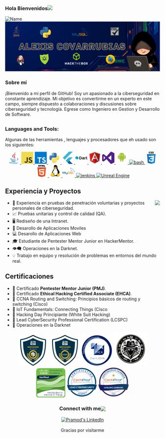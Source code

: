 ### Hola Bienvenidos<img src="https://github.com/rajput2107/rajput2107/blob/master/Assets/Hi.gif" width="29px">
![Name](https://github.com/sharannyobasu/sharannyobasu/blob/master/Hello(1).gif)
![Error](https://github.com/alexislcovarrubias/img/blob/master/banner1.png?raw=true)


### Sobre mí

¡Bienvenido a mi perfil de GitHub! Soy un apasionado a la ciberseguridad en constante aprendizaje. Mi objetivo es convertirme en un experto en este campo, siempre dispuesto a colaboraciones y discusiones sobre ciberseguridad y tecnología. Egrese como Ingeniero en Gestion y Desarrollo de Software.


## <h3 align="left">Languages and Tools:</h3>

Algunas de las herramientas ,  lenguajes y procesadores que eh usado son los siguientes:

<p>
  
</p>
<p align="center">
  <!-- Lenguajes de programación -->
  <a href="https://www.java.com" target="_blank" rel="noreferrer">
    <img src="https://raw.githubusercontent.com/devicons/devicon/master/icons/java/java-original.svg" alt="Java" width="40" height="40"/>
  </a>
  <a href="https://developer.mozilla.org/en-US/docs/Web/JavaScript" target="_blank" rel="noreferrer">
    <img src="https://raw.githubusercontent.com/devicons/devicon/master/icons/javascript/javascript-original.svg" alt="JavaScript" width="40" height="40"/>
  </a>
  <a href="https://www.typescriptlang.org/" target="_blank" rel="noreferrer">
    <img src="https://raw.githubusercontent.com/devicons/devicon/master/icons/typescript/typescript-original.svg" alt="TypeScript" width="40" height="40"/>
  </a>
  <a href="https://www.python.org" target="_blank" rel="noreferrer">
    <img src="https://raw.githubusercontent.com/devicons/devicon/master/icons/python/python-original.svg" alt="Python" width="40" height="40"/>
  </a>

  <!-- Frameworks y editores de código -->
  <a href="https://flutter.dev/" target="_blank" rel="noreferrer">
    <img src="https://raw.githubusercontent.com/devicons/devicon/master/icons/flutter/flutter-original.svg" alt="Flutter" width="40" height="40"/>
  </a>
  <a href="https://dart.dev/" target="_blank" rel="noreferrer">
    <img src="https://raw.githubusercontent.com/devicons/devicon/master/icons/dart/dart-original-wordmark.svg" alt="Dart" width="40" height="40"/>
  </a>
  <a href="https://angular.io/" target="_blank" rel="noreferrer">
    <img src="https://raw.githubusercontent.com/devicons/devicon/master/icons/angularjs/angularjs-original.svg" alt="Angular" width="40" height="40"/>
  </a>
  <a href="https://code.visualstudio.com/" target="_blank" rel="noreferrer">
    <img src="https://raw.githubusercontent.com/devicons/devicon/master/icons/visualstudio/visualstudio-plain.svg" alt="Visual Studio Code" width="40" height="40"/>
  </a>

  <!-- Herramientas -->
  <a href="https://developer.android.com/studio" target="_blank" rel="noreferrer">
    <img src="https://raw.githubusercontent.com/devicons/devicon/master/icons/android/android-original-wordmark.svg" alt="Android Studio" width="40" height="40"/>
  </a>
  <a href="https://www.gnu.org/software/bash/" target="_blank" rel="noreferrer">
    <img src="https://www.vectorlogo.zone/logos/gnu_bash/gnu_bash-icon.svg" alt="bash" width="40" height="40"/>
  </a>
  <a href="https://www.w3schools.com/css/" target="_blank" rel="noreferrer">
    <img src="https://raw.githubusercontent.com/devicons/devicon/master/icons/css3/css3-original-wordmark.svg" alt="css3" width="40" height="40"/>
  </a>
  <a href="https://www.w3.org/html/" target="_blank" rel="noreferrer">
    <img src="https://raw.githubusercontent.com/devicons/devicon/master/icons/html5/html5-original-wordmark.svg" alt="html5" width="40" height="40"/>
  </a>
  <a href="https://www.linux.org/" target="_blank" rel="noreferrer">
    <img src="https://raw.githubusercontent.com/devicons/devicon/master/icons/linux/linux-original.svg" alt="linux" width="40" height="40"/>
  </a>
  <a href="https://www.mysql.com/" target="_blank" rel="noreferrer">
    <img src="https://raw.githubusercontent.com/devicons/devicon/master/icons/mysql/mysql-original-wordmark.svg" alt="mysql" width="40" height="40"/>
  </a>
  <a href="https://www.jenkins.io" target="_blank" rel="noreferrer">
    <img src="https://www.vectorlogo.zone/logos/jenkins/jenkins-icon.svg" alt="jenkins" width="40" height="40"/>
  </a>
  <a href="https://www.unrealengine.com/" target="_blank" rel="noreferrer">
    <img src="https://raw.githubusercontent.com/simple-icons/simple-icons/develop/icons/unrealengine.svg" alt="Unreal Engine" width="40" height="40"/>
  </a>
</p>

<p>
  <a>
    
  </a>
</p>

## Experiencia y Proyectos

<img align="right" src="https://github.com/rajput2107/rajput2107/blob/master/Assets/Developer.gif"/>

- 💼 Experiencia en pruebas de penetración voluntarias y proyectos personales de ciberseguridad.
- 📈 Pruebas unitarias y control de calidad (QA).
- 🖥️ Rediseño de una Intranet.
- 📱 Desarollo de Aplicaciones Moviles
- 💻 Desarollo de Aplicaciones Web
- 🎓 Estudiante de Pentester Mentor Junior en HackerMentor.
- 👁️‍🗨️ Operaciones en la Darknet.
- 💡 Trabajo en equipo y resolución de problemas en entornos del mundo real.

## Certificaciones

- 📜 Certificado **Pentester Mentor Junior (PMJ)**.
- 📜 Certificado **Ethical Hacking Certified Associate (EHCA)**.
- 📜 CCNA Routing and Switching: Principios básicos de routing y switching (Cisco)
- 📜 IoT Fundamentals: Connecting Things (Cisco
- 📜 Hacking Day Principiante (White Suit Hacking)
- 📜 Lead CyberSecurity Professional Certification (LCSPC)
- 📜 Operaciones en la Darknet 

<p align="center">
  <img src="https://raw.githubusercontent.com/alexislcovarrubias/img/master/badget2.png" alt="Certificado 2" width="100" height="100"/>
  <img src="https://raw.githubusercontent.com/alexislcovarrubias/img/master/badget3.png" alt="Certificado 3" width="100" height="100"/>
  <img src="https://raw.githubusercontent.com/alexislcovarrubias/img/master/badget1.png" alt="Certificado 1" width="100" height="100"/>
  <img src="https://raw.githubusercontent.com/alexislcovarrubias/img/master/operaciones%20en%20la%20darknet.png" alt="Operaciones en la Darknet" width="110" 
   height="110"/>
  <img src="https://raw.githubusercontent.com/alexislcovarrubias/img/master/badgte4.png" alt="Badget 4" width="95" height="95"/>
  <img src="https://raw.githubusercontent.com/alexislcovarrubias/img/master/badget5.png" alt="Certificado 5" width="100" height="100"/>
  <img src="https://raw.githubusercontent.com/alexislcovarrubias/img/master/badget6.png" alt="Certificado 6" width="100" height="100"/>
</p>


<div align="center">
  <h3 align="center">Connect with me<img align="center" src="https://github.com/rajput2107/rajput2107/blob/master/Assets/Handshake.gif" height="33px" /></h3> 
</div>
<p align="center">
 <a href=https://www.linkedin.com/in/alexis-covarrubias-oceguera-74106a207/" target="blank">
  <img align="center" alt="Pramod's LinkedIn" width="30px" src="https://www.vectorlogo.zone/logos/linkedin/linkedin-icon.svg" />
 </a>
  <br/>
  <br/>
  Gracias por visitarme <br/>
</p>

